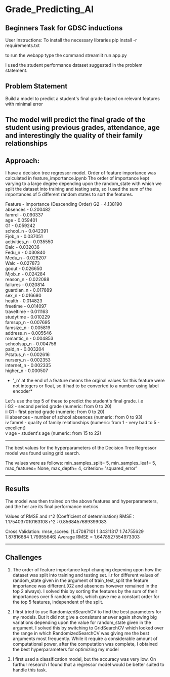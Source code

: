 # Grade_Predicting_AI
Beginners Task for GDSC inductions
---

User Instructions:
To install the necessary libraries
pip install -r requirements.txt

to run the webapp type the command 
streamlit run app.py

I used the student performance dataset suggested in the problem statement.

## Problem Statement
Build a model to predict a student's final grade based on relevant features with minimal error

The model will predict the final grade of the student using previous grades, attendance, age and interestingly the quality of their family relationships
---

## Approach:

I have a decision tree regressor model.
Order of feature importance was calculated in feature_importance.ipynb
The order of importance kept varying to a large degree depending upon the random_state with which we split the dataset into training and 
testing sets, so I used the sum of the importances of 5 different random states to sort the features.

Feature - Importance   (Descending Order)
G2 -   4.138190  
absences -  0.200482  
famrel -   0.090337  
age -   0.059401  
G1 -   0.059242  
school_n -   0.042391  
Fjob_n -   0.037051  
activities_n -   0.035550  
Dalc -   0.032036  
Fedu_n -   0.030840  
Medu_n -   0.028207  
Walc -   0.027873  
goout -   0.026650  
Mjob_n -   0.024284  
reason_n -   0.022088  
failures -   0.020814  
guardian_n -   0.017889  
sex_n -   0.016680  
health -   0.014823  
freetime -   0.014097  
traveltime -   0.011163  
studytime -   0.010229  
famsup_n -   0.007695  
famsize_n -   0.005819  
address_n -   0.005546  
romantic_n -   0.004853  
schoolsup_n -   0.004756  
paid_n -   0.003204  
Pstatus_n -   0.002616  
nursery_n -   0.002353  
internet_n -   0.002335  
higher_n -   0.000507  

* '_n' at the end of a feature means the orginal values for this feature were not integers or float, so it had to be converted to a number using label encoder*

Let's use the top 5 of these to predict the student's final grade. i.e  
i G2 - second period grade (numeric: from 0 to 20)  
ii G1 - first period grade (numeric: from 0 to 20)  
iii absences - number of school absences (numeric: from 0 to 93)   
iv famrel - quality of family relationships (numeric: from 1 - very bad to 5 - excellent)  
v age - student's age (numeric: from 15 to 22)  

---

The best values for the hyperparameters of the Decision Tree Regressor model was found using grid search.

The values were as follows:
min_samples_split= 5, min_samples_leaf= 5, max_features= None, max_depth= 4, criterion= 'squared_error'

---
## Results
The model was then trained on the above features and hyperparameters, and the her are its final performance metrics

Values of RMSE and r^2 (Coefficient of determination) 
RMSE : 1.1754037010163108 
 r^2 : 0.8568457689399083

 Cross Validation:
 rmse_scores:
[1.47087101 1.34311317 1.74755629 1.87816684 1.79955646]
Average RMSE = 1.6478527554973303

---

## Challenges

1) The order of feature importance kept changing depening upon how the dataset was split into training and testing set. i.r for different values of random_state given in the argument of train_test_split the feature importance was different.(G2 and absences however remained in the top 2 always).
I solved this by sorting the features by the sum of their importances over 5 random splits, which gave me a constant order for the top 5 features, independent of the split.

2) I first tried to use RandomizedSearchCV to find the best parameters for my models. But it did not give a consistent answer again showing big variations depending upon the value for random_state given in the argument.
I solved this by switching to GridSearchCV which looked over the range in which RandomizedSearchCV was giving me the best arguments most frequently. While it require a considerable amount of computational power, after the computation was complete, I obtained the best hyperparameters for optimizing my model

3) I first used a classification model, but the accuracy was very low. On furthur research I found that a regressor model would be better suited to handle this task.

